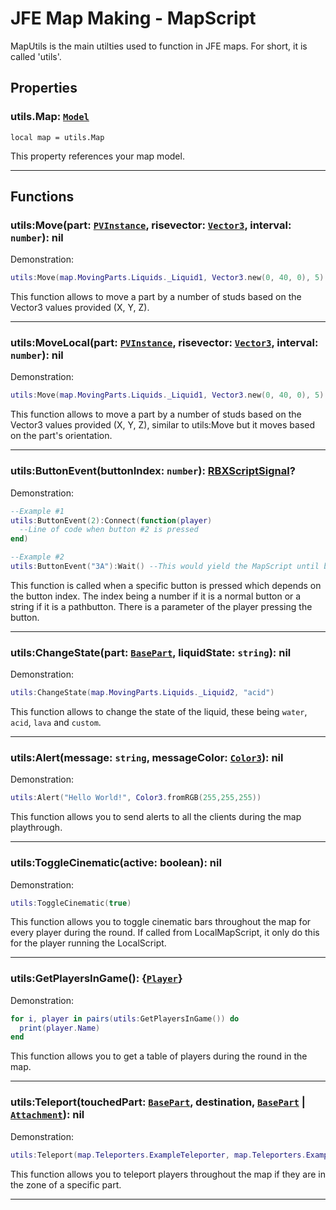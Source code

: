 # JFE Map Making - MapScript
MapUtils is the main utilties used to function in JFE maps. For short, it is called 'utils'. 

## Properties
### utils.Map: [`Model`](https://create.roblox.com/docs/reference/engine/classes/Model)
```
local map = utils.Map
```
This property references your map model.

-----------------------------------------------------

## Functions
### utils:Move(part: [`PVInstance`](https://create.roblox.com/docs/reference/engine/classes/PVInstance), risevector: [`Vector3`](https://create.roblox.com/docs/reference/engine/datatypes/Vector3), interval: `number`): nil

Demonstration:
```lua
utils:Move(map.MovingParts.Liquids._Liquid1, Vector3.new(0, 40, 0), 5)
```
This function allows to move a part by a number of studs based on the Vector3 values provided (X, Y, Z).

-----------------------------------------------------

### utils:MoveLocal(part: [`PVInstance`](https://create.roblox.com/docs/reference/engine/classes/PVInstance), risevector: [`Vector3`](https://create.roblox.com/docs/reference/engine/datatypes/Vector3), interval: `number`): nil

Demonstration:
```lua
utils:Move(map.MovingParts.Liquids._Liquid1, Vector3.new(0, 40, 0), 5)
```
This function allows to move a part by a number of studs based on the Vector3 values provided (X, Y, Z), similar to utils:Move but it moves based on the part's orientation.

-----------------------------------------------------

### utils:ButtonEvent(buttonIndex: `number`): [RBXScriptSignal](https://create.roblox.com/docs/reference/engine/datatypes/RBXScriptSignal)?

Demonstration:
```lua
--Example #1
utils:ButtonEvent(2):Connect(function(player)
  --Line of code when button #2 is pressed
end)

--Example #2
utils:ButtonEvent("3A"):Wait() --This would yield the MapScript until button #3A is pressed
```
This function is called when a specific button is pressed which depends on the button index. The index being a number if it is a normal button or a string if it is a pathbutton.
There is a parameter of the player pressing the button.

-----------------------------------------------------

### utils:ChangeState(part: [`BasePart`](https://create.roblox.com/docs/reference/engine/classes/BasePart), liquidState: `string`): nil

Demonstration:
```lua
utils:ChangeState(map.MovingParts.Liquids._Liquid2, "acid")
```
This function allows to change the state of the liquid, these being `water`, `acid`, `lava` and `custom`.

-----------------------------------------------------

### utils:Alert(message: `string`, messageColor: [`Color3`](https://create.roblox.com/docs/reference/engine/datatypes/Color3)): nil

Demonstration:
```lua
utils:Alert("Hello World!", Color3.fromRGB(255,255,255))
```
This function allows you to send alerts to all the clients during the map playthrough.

-----------------------------------------------------

### utils:ToggleCinematic(active: boolean): nil

Demonstration:
```lua
utils:ToggleCinematic(true)
```
This function allows you to toggle cinematic bars throughout the map for every player during the round. If called from LocalMapScript, it only do this for the player running the LocalScript.

-----------------------------------------------------


### utils:GetPlayersInGame(): {[`Player`](https://create.roblox.com/docs/reference/engine/classes/Player)}

Demonstration:
```lua
for i, player in pairs(utils:GetPlayersInGame()) do
  print(player.Name)
end
```
This function allows you to get a table of players during the round in the map.

-----------------------------------------------------

### utils:Teleport(touchedPart: [`BasePart`](https://create.roblox.com/docs/reference/engine/classes/BasePart), destination, [`BasePart`](https://create.roblox.com/docs/reference/engine/classes/BasePart) | [`Attachment`](https://create.roblox.com/docs/reference/engine/classes/Attachment)): nil

Demonstration:
```lua
utils:Teleport(map.Teleporters.ExampleTeleporter, map.Teleporters.ExampleDestination)
```
This function allows you to teleport players throughout the map if they are in the zone of a specific part.

-----------------------------------------------------
